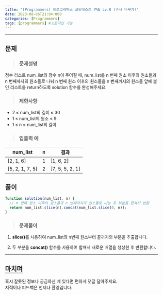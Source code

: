 ```yaml
---
title: "[Programmers] 프로그래머스 코딩테스트 연습 Lv.0 (순서 바꾸기)"
date: 2023-08-06T21:04:000
categories: [Programmers]
tags: [programmers] #소문자만 가능
---
```


---

## <b>문제</b>

<h3><blockquote>문제설명
</blockquote></h3>

정수 리스트 num_list와 정수 n이 주어질 때, num_list를 n 번째 원소 이후의 원소들과 n 번째까지의 원소들로 나눠 n 번째 원소 이후의 원소들을 n 번째까지의 원소들 앞에 붙인 리스트를 return하도록 solution 함수를 완성해주세요.

<h3><blockquote>제한사항
</blockquote></h3>

- 2 ≤ num_list의 길이 ≤ 30
- 1 ≤ num_list의 원소 ≤ 9
- 1 ≤ n ≤ num_list의 길이

<h3><blockquote>입출력 예
</blockquote></h3>

| num_list        |  n  | 결과            |
| --------------- | :-: | --------------- |
| [2, 1, 6]       |  1  | [1, 6, 2]       |
| [5, 2, 1, 7, 5] |  2  | [7, 5, 5, 2, 1] |

## <b>풀이</b>

```js
function solution(num_list, n) {
  // n 번째 원소 이후의 원소들과 n 번째까지의 원소들로 나눈 두 부분을 합쳐서 반환
  return num_list.slice(n).concat(num_list.slice(0, n));
}
```

<h3><blockquote>문제풀이
</blockquote></h3>

1. <strong>slice()</strong>를 사용하여 num_list의 n번째 원소부터 끝까지의 부분을 추출합니다.

2. 두 부분을 <strong>concat()</strong> 함수를 사용하여 합쳐서 새로운 배열을 생성한 후 반환합니다.

---

## <b style="border-bottom:2px solid gray"><b>마치며</b></b>

<P>혹시 잘못된 정보나 궁금하신 게 있다면 편하게 댓글 달아주세요.<br/>
지적이나 피드백은 언제나 환영입니다.</p>
